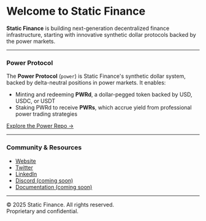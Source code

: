 # Welcome to Static Finance

**Static Finance** is building next-generation decentralized finance infrastructure, starting with innovative synthetic dollar protocols backed by the power markets.

---

### Power Protocol

The **Power Protocol** (`power`) is Static Finance's synthetic dollar system, backed by delta-neutral positions in power markets. It enables:

- Minting and redeeming **PWRd**, a dollar-pegged token backed by USD, USDC, or USDT  
- Staking PWRd to receive **PWRs**, which accrue yield from professional power trading strategies  

[Explore the Power Repo →](https://github.com/Static-Finance/power)

---

### Community & Resources

- [Website](https://staticfinance.com/)  
- [Twitter](https://x.com/pwrfinance)
- [LinkedIn](https://www.linkedin.com/company/static-finance/)
- [Discord (coming soon)](#) 
- [Documentation (coming soon)](#)   


---

© 2025 Static Finance. All rights reserved.  
Proprietary and confidential.
